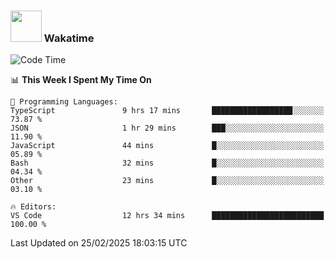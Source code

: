 ### <img src="https://media.giphy.com/media/VgCDAzcKvsR6OM0uWg/giphy.gif" width="50"> Wakatime

  <!--START_SECTION:waka-->
![Code Time](http://img.shields.io/badge/Code%20Time-1%2C505%20hrs%2020%20mins-blue)

📊 **This Week I Spent My Time On** 

```text
💬 Programming Languages: 
TypeScript               9 hrs 17 mins       ██████████████████░░░░░░░   73.87 % 
JSON                     1 hr 29 mins        ███░░░░░░░░░░░░░░░░░░░░░░   11.90 % 
JavaScript               44 mins             █░░░░░░░░░░░░░░░░░░░░░░░░   05.89 % 
Bash                     32 mins             █░░░░░░░░░░░░░░░░░░░░░░░░   04.34 % 
Other                    23 mins             █░░░░░░░░░░░░░░░░░░░░░░░░   03.10 % 

🔥 Editors: 
VS Code                  12 hrs 34 mins      █████████████████████████   100.00 % 
```


 Last Updated on 25/02/2025 18:03:15 UTC
<!--END_SECTION:waka-->
